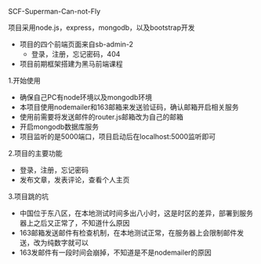 SCF-Superman-Can-not-Fly

项目采用node.js，express，mongodb，以及bootstrap开发

- 项目的四个前端页面来自sb-admin-2
  - 登录，注册，忘记密码，404
- 项目前期框架搭建为黑马前端课程

1.开始使用

- 确保自己PC有node环境以及mongodb环境
- 本项目使用nodemailer和163邮箱来发送验证码，确认邮箱开启相关服务
- 使用前需要将发送邮件的router.js邮箱改为自己的邮箱
- 开启mongodb数据库服务
- 项目监听的是5000端口，项目启动后在localhost:5000监听即可

2.项目的主要功能

- 登录，注册，忘记密码
- 发布文章，发表评论，查看个人主页

3.项目跳的坑

- 中国位于东八区，在本地测试时间多出八小时，这是时区的差异，部署到服务器上之后又正常了，不知道什么原因
- 163邮箱发送邮件有检查机制，在本地测试正常，在服务器上会限制邮件发送，改为纯数字就可以
- 163发邮件有一段时间会崩掉，不知道是不是nodemailer的原因
